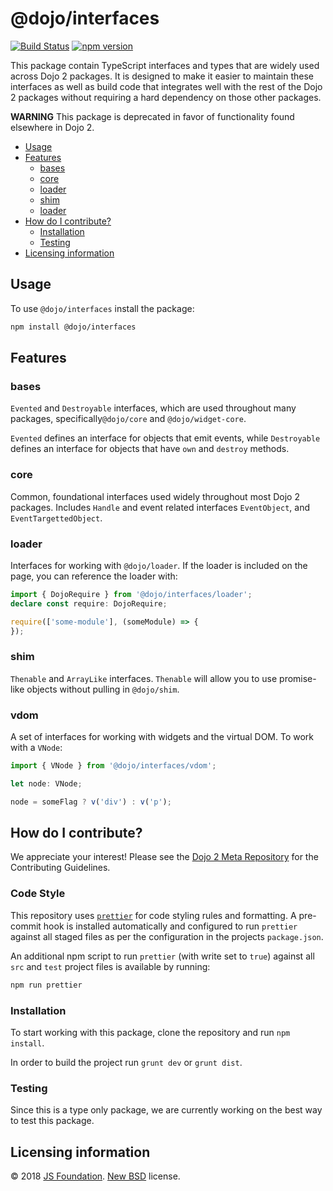 # @dojo/interfaces

[![Build Status](https://travis-ci.org/dojo/interfaces.svg?branch=master)](https://travis-ci.org/dojo/interfaces)
[![npm version](https://badge.fury.io/js/%40dojo%2Finterfaces.svg)](https://badge.fury.io/js/%40dojo%2Finterfaces)

<!--
[![codecov](https://codecov.io/gh/dojo/interfaces/branch/master/graph/badge.svg)](https://codecov.io/gh/dojo/interfaces)
[![npm version](https://badge.fury.io/js/@dojo/interfaces.svg)](http://badge.fury.io/js/@dojo/interfaces)
-->

This package contain TypeScript interfaces and types that are widely used across Dojo 2 packages.  It is designed to make it
easier to maintain these interfaces as well as build code that integrates well with the rest of the Dojo 2 packages without
requiring a hard dependency on those other packages.

**WARNING** This package is deprecated in favor of functionality found elsewhere in Dojo 2.

- [Usage](#usage)
- [Features](#features)
  - [bases](#bases)
  - [core](#core)
  - [loader](#loader)
  - [shim](#shim)
  - [loader](#loader)
- [How do I contribute?](#how-do-I-contribute?)
  - [Installation](#installation)
  - [Testing](#testing)
- [Licensing information](#licensing-information)

## Usage

To use `@dojo/interfaces` install the package:

```bash
npm install @dojo/interfaces
```

## Features

### bases

`Evented` and `Destroyable` interfaces, which are used throughout many packages, specifically`@dojo/core` and `@dojo/widget-core`.

`Evented` defines an interface for objects that emit events, while `Destroyable` defines an interface for objects that have `own` and `destroy` methods.

### core

Common, foundational interfaces used widely throughout most Dojo 2 packages. Includes `Handle` and event related interfaces `EventObject`, and `EventTargettedObject`.

### loader

Interfaces for working with `@dojo/loader`.  If the loader is included on the page, you can reference the loader with:

```typescript
import { DojoRequire } from '@dojo/interfaces/loader';
declare const require: DojoRequire;

require(['some-module'], (someModule) => {
});
```

### shim

`Thenable` and `ArrayLike` interfaces. `Thenable` will allow you to use promise-like objects without pulling in `@dojo/shim`.

### vdom

A set of interfaces for working with widgets and the virtual DOM. To work with a `VNode`:

```typescript
import { VNode } from '@dojo/interfaces/vdom';

let node: VNode;

node = someFlag ? v('div') : v('p');
```

## How do I contribute?

We appreciate your interest!  Please see the [Dojo 2 Meta Repository](https://github.com/dojo/meta#readme) for the
Contributing Guidelines.

### Code Style

This repository uses [`prettier`](https://prettier.io/) for code styling rules and formatting. A pre-commit hook is installed automatically and configured to run `prettier` against all staged files as per the configuration in the projects `package.json`.

An additional npm script to run `prettier` (with write set to `true`) against all `src` and `test` project files is available by running:

```bash
npm run prettier
```

### Installation

To start working with this package, clone the repository and run `npm install`.

In order to build the project run `grunt dev` or `grunt dist`.

### Testing

Since this is a type only package, we are currently working on the best way to test this package.

## Licensing information

© 2018 [JS Foundation](https://js.foundation/). [New BSD](http://opensource.org/licenses/BSD-3-Clause) license.
